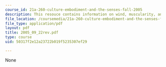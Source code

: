 ```yaml
---
course_id: 21a-260-culture-embodiment-and-the-senses-fall-2005
description: This resouce contains information on wind, muscularity, and greek conceptions.
file_location: /coursemedia/21a-260-culture-embodiment-and-the-senses-fall-2005/50317f2e12a23722b019f5235307ef29_2005_09_22rev.pdf
file_type: application/pdf
layout: pdf
title: 2005_09_22rev.pdf
type: course
uid: 50317f2e12a23722b019f5235307ef29

---
```

None